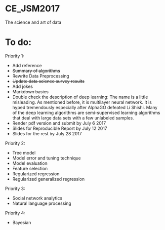 # CE_JSM2017
The science and art of data

# To do:

Priority 1:

- Add reference
- ~~Summary of algorithms~~
- Rewrite Data Preprocessing
- ~~Update data science survey results~~
- Add jokes
- ~~Markdown basics~~
- Double check the description of deep learning: The name is a little misleading. As mentioned before, it is multilayer neural network. It is hyped tremendously especially after AlphaGO defeated Li Shishi. Many of the deep learning algorithms are semi-supervised learning algorithms that deal with large data sets with a few unlabeled samples. 
- Render pdf version and submit by July 6 2017
- Slides for Reproducible Report by July 12 2017
- Slides for the rest by July 28 2017

Priority 2: 

- Tree model 
- Model error and tuning technique
- Model evaluation
- Feature selection
- Regularized regression
- Regularized generalized regression

Priority 3:

- Social network analytics
- Natural language processing

Priority 4:
- Bayesian
